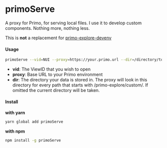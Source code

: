 # primoServe
A proxy for Primo, for serving local files. I use it to develop custom components.
Nothing more, nothing less.

This is **not** a replacement for [primo-explore-devenv](https://github.com/ExLibrisGroup/primo-explore-devenv)

#### Usage
```bash
primoServe --vid=NUI --proxy=https://your.primo.url --dir=/directory/to/vids
```
* __vid__: The ViewID that you wish to open
* __proxy__: Base URL to your Primo environment
* __dir__: The directory your data is stored in. The proxy will look in this directory for every path that starts with /primo-explore/custom/. If omitted the current directory will be taken.

#### Install
__with yarn__
```bash
yarn global add primoServe
```

__with npm__
```bash
npm install -g primoServe
```
